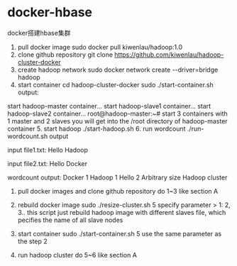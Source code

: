 # docker-hbase
docker搭建hbase集群
1. pull docker image
sudo docker pull kiwenlau/hadoop:1.0
2. clone github repository
git clone https://github.com/kiwenlau/hadoop-cluster-docker
3. create hadoop network
sudo docker network create --driver=bridge hadoop
4. start container
cd hadoop-cluster-docker
sudo ./start-container.sh
output:

start hadoop-master container...
start hadoop-slave1 container...
start hadoop-slave2 container...
root@hadoop-master:~# 
start 3 containers with 1 master and 2 slaves
you will get into the /root directory of hadoop-master container
5. start hadoop
./start-hadoop.sh
6. run wordcount
./run-wordcount.sh
output

input file1.txt:
Hello Hadoop

input file2.txt:
Hello Docker

wordcount output:
Docker    1
Hadoop    1
Hello    2
Arbitrary size Hadoop cluster
1. pull docker images and clone github repository
do 1~3 like section A

2. rebuild docker image
sudo ./resize-cluster.sh 5
specify parameter > 1: 2, 3..
this script just rebuild hadoop image with different slaves file, which pecifies the name of all slave nodes
3. start container
sudo ./start-container.sh 5
use the same parameter as the step 2
4. run hadoop cluster
do 5~6 like section A

